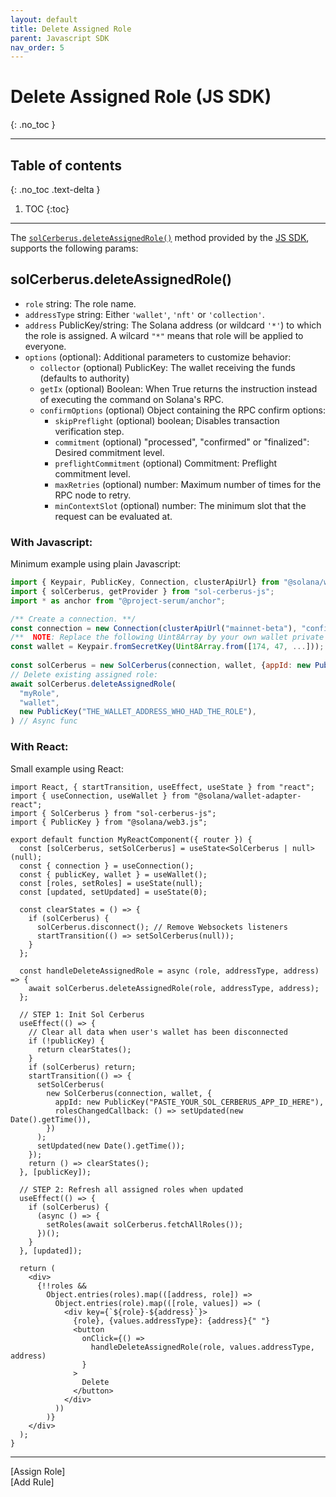 ```yaml
---
layout: default
title: Delete Assigned Role
parent: Javascript SDK
nav_order: 5
---
```


# Delete Assigned Role (JS SDK)
{: .no_toc }

---


## Table of contents
{: .no_toc .text-delta }

1. TOC
{:toc}

---

The [`solCerberus.deleteAssignedRole()`] method provided by the [JS SDK], supports the following params:

## solCerberus.deleteAssignedRole()

- `role` string: The role name.
- `addressType` string: Either `'wallet'`, `'nft'` or `'collection'`.
- `address` PublicKey/string: The Solana address (or wildcard `'*'`) to which the role is assigned. A wilcard `"*"` means that role will be applied to everyone.
- `options` (optional): Additional parameters to customize behavior:
  - `collector` (optional) PublicKey: The wallet receiving the funds (defaults to authority)
  - `getIx` (optional) Boolean: When True returns the instruction instead of executing the command on Solana's RPC.
  - `confirmOptions` (optional) Object containing the RPC confirm options:
    - `skipPreflight` (optional) boolean; Disables transaction verification step.
    - `commitment` (optional) "processed", "confirmed" or "finalized":  Desired commitment level.
    - `preflightCommitment` (optional) Commitment: Preflight commitment level.
    - `maxRetries` (optional) number: Maximum number of times for the RPC node to retry.
    - `minContextSlot` (optional) number: The minimum slot that the request can be evaluated at.


### With Javascript:
Minimum example using plain Javascript:

```js
import { Keypair, PublicKey, Connection, clusterApiUrl} from "@solana/web3.js";
import { solCerberus, getProvider } from "sol-cerberus-js";
import * as anchor from "@project-serum/anchor";

/** Create a connection. **/
const connection = new Connection(clusterApiUrl("mainnet-beta"), "confirmed");
/**  NOTE: Replace the following Uint8Array by your own wallet private key **/
const wallet = Keypair.fromSecretKey(Uint8Array.from([174, 47, ...]));
 
const solCerberus = new SolCerberus(connection, wallet, {appId: new PublicKey("PASTE_YOUR_SOL_CERBERUS_APP_ID_HERE")});
// Delete existing assigned role:
await solCerberus.deleteAssignedRole(
  "myRole", 
  "wallet",  
  new PublicKey("THE_WALLET_ADDRESS_WHO_HAD_THE_ROLE"), 
) // Async func
```

### With React:
Small example using React:

```tsx
import React, { startTransition, useEffect, useState } from "react";
import { useConnection, useWallet } from "@solana/wallet-adapter-react";
import { SolCerberus } from "sol-cerberus-js";
import { PublicKey } from "@solana/web3.js";

export default function MyReactComponent({ router }) {
  const [solCerberus, setSolCerberus] = useState<SolCerberus | null>(null);
  const { connection } = useConnection();
  const { publicKey, wallet } = useWallet();
  const [roles, setRoles] = useState(null);
  const [updated, setUpdated] = useState(0);

  const clearStates = () => {
    if (solCerberus) {
      solCerberus.disconnect(); // Remove Websockets listeners
      startTransition(() => setSolCerberus(null));
    }
  };

  const handleDeleteAssignedRole = async (role, addressType, address) => {
    await solCerberus.deleteAssignedRole(role, addressType, address);
  };

  // STEP 1: Init Sol Cerberus
  useEffect(() => {
    // Clear all data when user's wallet has been disconnected
    if (!publicKey) {
      return clearStates();
    }
    if (solCerberus) return;
    startTransition(() => {
      setSolCerberus(
        new SolCerberus(connection, wallet, {
          appId: new PublicKey("PASTE_YOUR_SOL_CERBERUS_APP_ID_HERE"),
          rolesChangedCallback: () => setUpdated(new Date().getTime()),
        })
      );
      setUpdated(new Date().getTime());
    });
    return () => clearStates();
  }, [publicKey]);

  // STEP 2: Refresh all assigned roles when updated
  useEffect(() => {
    if (solCerberus) {
      (async () => {
        setRoles(await solCerberus.fetchAllRoles());
      })();
    }
  }, [updated]);

  return (
    <div>
      {!!roles &&
        Object.entries(roles).map(([address, role]) =>
          Object.entries(role).map(([role, values]) => (
            <div key={`${role}-${address}`}>
              {role}, {values.addressType}: {address}{" "}
              <button
                onClick={() =>
                  handleDeleteAssignedRole(role, values.addressType, address)
                }
              >
                Delete
              </button>
            </div>
          ))
        )}
    </div>
  );
}
```

---

<div class="prev-next">
<div markdown="1">
[Assign Role]
</div>
<div markdown="1">
[Add Rule]
</div>
</div>

[`solCerberus.deleteAssignedRole()`]: https://js-sdk.solcerberus.com/classes/SolCerberus.html#deleteAssignedRole
[JS SDK]: https://www.npmjs.com/package/sol-cerberus-js
[Assign Role]: ../assign-role
[Add Rule]: ../add-rule